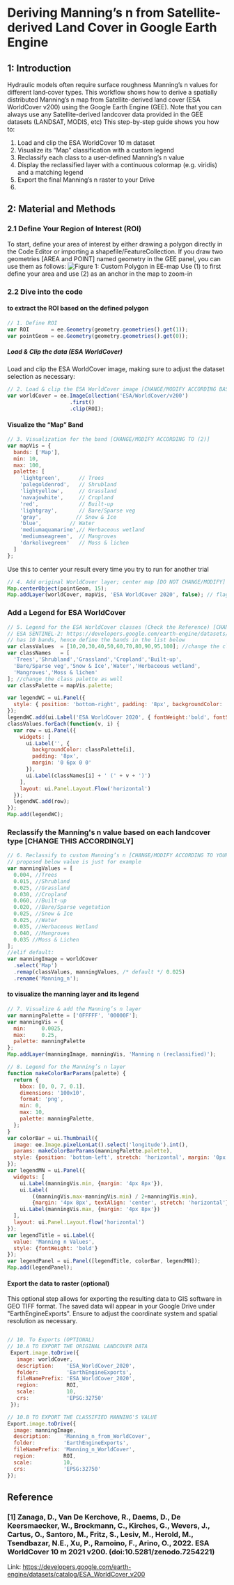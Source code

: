 # Deriving Manning’s n from Satellite-derived Land Cover in Google Earth Engine

## 1: Introduction

Hydraulic models often require surface roughness Manning’s n values for different land‐cover types. This workflow shows how to derive a spatially distributed Manning’s n map from Satellite-derived land cover (ESA WorldCover v200) using the Google Earth Engine (GEE).
Note that you can always use any Satellite-derived landcover data provided in the GEE datasets (LANDSAT, MODIS, etc)
This step-by-step guide shows you how to:
1. Load and clip the ESA WorldCover 10 m dataset
2. Visualize its “Map” classification with a custom legend
3. Reclassify each class to a user-defined Manning’s n value
4. Display the reclassified layer with a continuous colormap (e.g. viridis) and a matching legend
5. Export the final Manning’s n raster to your Drive
6. 
## 2: Material and Methods
### 2.1  Define Your Region of Interest (ROI)
To start, define your area of interest by either drawing a polygon directly in the Code Editor or importing a shapefile/FeatureCollection. 
If you draw two geometries [AREA and POINT] named geometry in the GEE panel, you can use them as follows:
![Figure 1: Custom Polygon in EE-map](define-ROI.png)
Use (1) to first define your area and use (2) as an anchor in the map to zoom-in

### 2.2 Dive into the code
#### to extract the ROI based on the defined polygon
```javascript
// 1. Define ROI
var ROI       = ee.Geometry(geometry.geometries().get(1));
var pointGeom = ee.Geometry(geometry.geometries().get(0));
```

##### Load & Clip the data (ESA WorldCover)
Load and clip the ESA WorldCover image, making sure to adjust the dataset selection as necessary:
```javascript
// 2. Load & clip the ESA WorldCover image [CHANGE/MODIFY ACCORDING BASED ON SELECTED DATASET]
var worldCover = ee.ImageCollection('ESA/WorldCover/v200')
                    .first()
                    .clip(ROI);
```
#### Visualize the “Map” Band
```javascript
// 3. Visualization for the band [CHANGE/MODIFY ACCORDING TO (2)]
var mapVis = {
  bands: ['Map'],
  min: 10,
  max: 100,
  palette: [
    'lightgreen',      // Trees
    'palegoldenrod',   // Shrubland
    'lightyellow',     // Grassland
    'navajowhite',     // Cropland
    'red',             // Built-up
    'lightgray',       // Bare/Sparse veg
    'gray',           // Snow & Ice
    'blue',         // Water
    'mediumaquamarine',// Herbaceous wetland
    'mediumseagreen',  // Mangroves
    'darkolivegreen'   // Moss & lichen
  ]
};
```
Use this to center your result every time you try to run for another trial 
```javascript
// 4. Add original WorldCover layer; center map [DO NOT CHANGE/MODIFY]
Map.centerObject(pointGeom, 15);
Map.addLayer(worldCover, mapVis, 'ESA WorldCover 2020', false); // flag == false to not show directly on the map, but you can still manually activate it in the layer
```

### Add a Legend for ESA WorldCover
```javascript
// 5. Legend for the ESA WorldCover classes (Check the Reference) [CHANGE/MODIFY ACCORDING TO (3)]
// ESA SENTINEL-2: https://developers.google.com/earth-engine/datasets/catalog/ESA_WorldCover_v200
// has 10 bands, hence define the bands in the list below
var classValues  = [10,20,30,40,50,60,70,80,90,95,100]; //change the class values accordingly to BAND values
var classNames   = [
  'Trees','Shrubland','Grassland','Cropland','Built-up',
  'Bare/Sparse veg','Snow & Ice','Water','Herbaceous wetland',
  'Mangroves','Moss & lichen'
]; //change the class palette as well
var classPalette = mapVis.palette;

var legendWC = ui.Panel({
  style: { position: 'bottom-right', padding: '8px', backgroundColor: 'white' }
});
legendWC.add(ui.Label('ESA WorldCover 2020', { fontWeight:'bold', fontSize:'16px' }));
classValues.forEach(function(v, i) {
  var row = ui.Panel({
    widgets: [
      ui.Label('', {
        backgroundColor: classPalette[i],
        padding: '8px',
        margin: '0 6px 0 0'
      }),
      ui.Label(classNames[i] + ' (' + v + ')')
    ],
    layout: ui.Panel.Layout.Flow('horizontal')
  });
  legendWC.add(row);
});
Map.add(legendWC);
```

### Reclassify the Manning's n value based on each landcover type [CHANGE THIS ACCORDINGLY]
```javascript
// 6. Reclassify to custom Manning’s n [CHANGE/MODIFY ACCORDING TO YOUR PREFERRED n VALUES]
// proposed below value is just for example
var manningValues = [
  0.004, //Trees
  0.015, //Shrubland
  0.025, //Grassland
  0.030, //Cropland
  0.060, //Built-up
  0.020, //Bare/Sparse vegetation
  0.025, //Snow & Ice
  0.025, //Water
  0.035, //Herbaceous Wetland
  0.040, //Mangroves
  0.035 //Moss & Lichen
];
//elif default:
var manningImage = worldCover
  .select('Map')
  .remap(classValues, manningValues, /* default */ 0.025)
  .rename('Manning_n');
```

#### to  visualize the manning layer and its legend
```javascript
// 7. Visualize & add the Manning’s n layer 
var manningPalette = ['0FFFFF', '00000F'];
var manningVis = {
  min:     0.0025,
  max:     0.25,   
  palette: manningPalette
};
Map.addLayer(manningImage, manningVis, 'Manning n (reclassified)');

// 8. Legend for the Manning’s n layer
function makeColorBarParams(palette) {
  return {
    bbox: [0, 0, 7, 0.1],
    dimensions: '100x10',
    format: 'png',
    min: 0,
    max: 10,
    palette: manningPalette,
  };
}
var colorBar = ui.Thumbnail({
  image: ee.Image.pixelLonLat().select('longitude').int(),
  params: makeColorBarParams(manningPalette.palette),
  style: {position: 'bottom-left', stretch: 'horizontal', margin: '0px 8px', maxHeight: '24px'},
});
var legendMN = ui.Panel({
  widgets: [
    ui.Label(manningVis.min, {margin: '4px 8px'}),
    ui.Label(
        ((manningVis.max-manningVis.min) / 2+manningVis.min),
        {margin: '4px 8px', textAlign: 'center', stretch: 'horizontal'}),
    ui.Label(manningVis.max, {margin: '4px 8px'})
  ],
  layout: ui.Panel.Layout.flow('horizontal')
});
var legendTitle = ui.Label({
  value: 'Manning n Values',
  style: {fontWeight: 'bold'}
});
var legendPanel = ui.Panel([legendTitle, colorBar, legendMN]);
Map.add(legendPanel);
```

#### Export the data to raster (optional)
This optional step allows for exporting the resulting data to GIS software in GEO TIFF format. The saved data will appear in your Google Drive under "EarthEngineExports". Ensure to adjust the coordinate system and spatial resolution as necessary.

```javascript

// 10. To Exports (OPTIONAL)
// 10.A TO EXPORT THE ORIGINAL LANDCOVER DATA 
 Export.image.toDrive({
   image: worldCover,
   description:    'ESA_WorldCover_2020',
   folder:         'EarthEngineExports',
   fileNamePrefix: 'ESA_WorldCover_2020',
   region:         ROI,
   scale:          10,
   crs:            'EPSG:32750'
 });

// 10.B TO EXPORT THE CLASSIFIED MANNING'S VALUE
Export.image.toDrive({
  image: manningImage,
  description:    'Manning_n_from_WorldCover',
  folder:         'EarthEngineExports',
  fileNamePrefix: 'Manning_n_WorldCover',
  region:         ROI,
  scale:          10,
  crs:            'EPSG:32750'
});

```

## Reference
### [1] Zanaga, D., Van De Kerchove, R., Daems, D., De Keersmaecker, W., Brockmann, C., Kirches, G., Wevers, J., Cartus, O., Santoro, M., Fritz, S., Lesiv, M., Herold, M., Tsendbazar, N.E., Xu, P., Ramoino, F., Arino, O., 2022. ESA WorldCover 10 m 2021 v200. (doi:10.5281/zenodo.7254221)
Link: https://developers.google.com/earth-engine/datasets/catalog/ESA_WorldCover_v200
